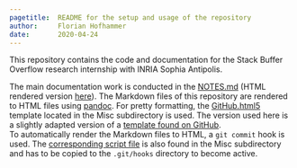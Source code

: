 ```yaml
---
pagetitle:  README for the setup and usage of the repository
author:     Florian Hofhammer
date:       2020-04-24
---
```


This repository contains the code and documentation for the Stack Buffer Overflow research internship with INRIA Sophia Antipolis.

The main documentation work is conducted in the [NOTES.md](./NOTES.md) (HTML rendered version [here](./NOTES.html)).
The Markdown files of this repository are rendered to HTML files using [pandoc](https://pandoc.org).
For pretty formatting, the [GitHub.html5](./Misc/GitHub.html5) template located in the Misc subdirectory is used.
The version used here is a slightly adapted version of a [template found on GitHub](https://github.com/tajmone/pandoc-goodies/blob/master/templates/html5/github/GitHub.html5).   
To automatically render the Markdown files to HTML, a `git commit` hook is used.
The [corresponding script file](./Misc/pre-commit) is also found in the Misc subdirectory and has to be copied to the `.git/hooks` directory to become active.
